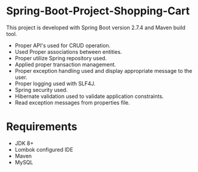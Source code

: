 # Spring-Boot-Project-Shopping-Cart

This project is developed with Spring Boot version 2.7.4 and Maven build tool.

* Proper API's used for CRUD operation.
* Used Proper associations between entities.
* Proper utilize Spring repository used.
* Applied proper transaction management.
* Proper exception handling used and display appropriate message to the user.
* Proper logging used with SLF4J.
* Spring security used.
* Hibernate validation used to validate application constraints.
* Read exception messages from properties file.

# Requirements
* JDK 8+
* Lombok configured IDE
* Maven
* MySQL
